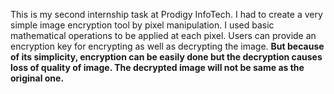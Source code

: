 This is my second internship task at Prodigy InfoTech. I had to create a very simple image encryption tool by pixel manipulation.
I used basic mathematical operations to be applied at each pixel. Users can provide an encryption key for encrypting as well as decrypting the image.
**But because of its simplicity, encryption can be easily done but the decryption causes loss of quality of image. The decrypted image will not be same as the original one.**
